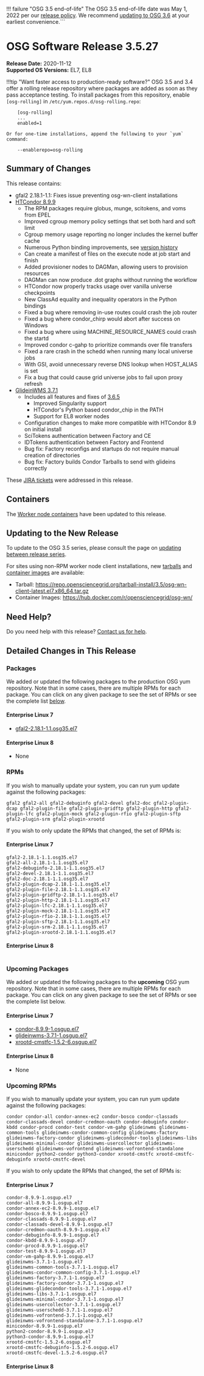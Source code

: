 !!! failure "OSG 3.5 end-of-life"
    The OSG 3.5 end-of-life date was May 1, 2022 per our
    [release policy](https://opensciencegrid.org/technology/policy/release-series/).
    We recommend
    [updating to OSG 3.6](../updating-to-osg-36.md)
    at your earliest convenience.```

OSG Software Release 3.5.27
===========================

**Release Date:** 2020-11-12    
**Supported OS Versions:** EL7, EL8

!!!tip "Want faster access to production-ready software?"
    OSG 3.5 and 3.4 offer a rolling release repository where packages are added as soon as they pass acceptance testing.
    To install packages from this repository, enable `[osg-rolling]` in `/etc/yum.repos.d/osg-rolling.repo`:

        [osg-rolling]
        ...
        enabled=1

    Or for one-time installations, append the following to your `yum` command:

        --enablerepo=osg-rolling

Summary of Changes
------------------

This release contains:

-   gfal2 2.18.1-1.1: Fixes issue preventing osg-wn-client installations
-   [HTCondor 8.9.9](https://www-auth.cs.wisc.edu/lists/htcondor-world/2020/msg00022.shtml)
    -   The RPM packages require globus, munge, scitokens, and voms from EPEL
    -   Improved cgroup memory policy settings that set both hard and soft limit
    -   Cgroup memory usage reporting no longer includes the kernel buffer cache
    -   Numerous Python binding improvements, see [version history](https://htcondor.readthedocs.io/en/latest/version-history/development-release-series-89.html#version-8-9-9)
    -   Can create a manifest of files on the execute node at job start and finish
    -   Added provisioner nodes to DAGMan, allowing users to provision resources
    -   DAGMan can now produce .dot graphs without running the workflow
    -   HTCondor now properly tracks usage over vanilla universe checkpoints
    -   New ClassAd equality and inequality operators in the Python bindings
    -   Fixed a bug where removing in-use routes could crash the job router
    -   Fixed a bug where condor\_chirp would abort after success on Windows
    -   Fixed a bug where using MACHINE\_RESOURCE\_NAMES could crash the startd
    -   Improved condor c-gahp to prioritize commands over file transfers
    -   Fixed a rare crash in the schedd when running many local universe jobs
    -   With GSI, avoid unnecessary reverse DNS lookup when HOST\_ALIAS is set
    -   Fix a bug that could cause grid universe jobs to fail upon proxy refresh
-   [GlideinWMS 3.7.1](https://glideinwms.fnal.gov/doc.v3_7_1/history.html#development)
    -   Includes all features and fixes of [3.6.5](https://glideinwms.fnal.gov/doc.v3_6_5/history.html)
        -   Improved Singularity support
        -   HTCondor's Python based condor\_chip in the PATH
        -   Support for EL8 worker nodes
    -   Configuration changes to make more compatible with HTCondor 8.9 on initial install
    -   SciTokens authentication between Factory and CE
    -   IDTokens authentication between Factory and Frontend
    -   Bug fix: Factory reconfigs and startups do not require manual creation of directories
    -   Bug fix: Factory builds Condor Tarballs to send with glideins correctly

These
[JIRA tickets](https://opensciencegrid.atlassian.net/issues/?jql=project%20%3D%20SOFTWARE%20AND%20fixVersion%20in%20(3.5.27%2C%203.5.27-upcoming)%20ORDER%20BY%20priority%20DESC%2C%20key%20DESC)
were addressed in this release.

Containers
----------

The [Worker node containers](../../worker-node/using-wn-containers.md) have been updated to this release.


Updating to the New Release
---------------------------

To update to the OSG 3.5 series, please consult the page on
[updating between release series](../updating-to-osg-35.md).

For sites using non-RPM worker node client installations, new [tarballs](../../worker-node/install-wn-tarball.md) and
[container images](../../worker-node/using-wn-containers.md) are available:

- Tarball: <https://repo.opensciencegrid.org/tarball-install/3.5/osg-wn-client-latest.el7.x86_64.tar.gz>
- Container Images: <https://hub.docker.com/r/opensciencegrid/osg-wn/>

Need Help?
----------

Do you need help with this release? [Contact us for help](../../common/help.md).

Detailed Changes in This Release
--------------------------------

### Packages

We added or updated the following packages to the production OSG yum repository.
Note that in some cases, there are multiple RPMs for each package.
You can click on any given package to see the set of RPMs or see the complete list [below](#rpms).

#### Enterprise Linux 7

-   [gfal2-2.18.1-1.1.osg35.el7](https://koji.chtc.wisc.edu/koji/search?match=glob&type=build&terms=gfal2-2.18.1-1.1.osg35.el7)

#### Enterprise Linux 8

-   None

### RPMs

If you wish to manually update your system, you can run yum update against the following packages:

    gfal2 gfal2-all gfal2-debuginfo gfal2-devel gfal2-doc gfal2-plugin-dcap gfal2-plugin-file gfal2-plugin-gridftp gfal2-plugin-http gfal2-plugin-lfc gfal2-plugin-mock gfal2-plugin-rfio gfal2-plugin-sftp gfal2-plugin-srm gfal2-plugin-xrootd 

If you wish to only update the RPMs that changed, the set of RPMs is:

#### Enterprise Linux 7

``` file
gfal2-2.18.1-1.1.osg35.el7
gfal2-all-2.18.1-1.1.osg35.el7
gfal2-debuginfo-2.18.1-1.1.osg35.el7
gfal2-devel-2.18.1-1.1.osg35.el7
gfal2-doc-2.18.1-1.1.osg35.el7
gfal2-plugin-dcap-2.18.1-1.1.osg35.el7
gfal2-plugin-file-2.18.1-1.1.osg35.el7
gfal2-plugin-gridftp-2.18.1-1.1.osg35.el7
gfal2-plugin-http-2.18.1-1.1.osg35.el7
gfal2-plugin-lfc-2.18.1-1.1.osg35.el7
gfal2-plugin-mock-2.18.1-1.1.osg35.el7
gfal2-plugin-rfio-2.18.1-1.1.osg35.el7
gfal2-plugin-sftp-2.18.1-1.1.osg35.el7
gfal2-plugin-srm-2.18.1-1.1.osg35.el7
gfal2-plugin-xrootd-2.18.1-1.1.osg35.el7
```

#### Enterprise Linux 8

``` file
```

### Upcoming Packages

We added or updated the following packages to the **upcoming** OSG yum repository. Note that in some cases, there are multiple RPMs for each package. You can click on any given package to see the set of RPMs or see the complete list below.

#### Enterprise Linux 7

-   [condor-8.9.9-1.osgup.el7](https://koji.chtc.wisc.edu/koji/search?match=glob&type=build&terms=condor-8.9.9-1.osgup.el7)
-   [glideinwms-3.7.1-1.osgup.el7](https://koji.chtc.wisc.edu/koji/search?match=glob&type=build&terms=glideinwms-3.7.1-1.osgup.el7)
-   [xrootd-cmstfc-1.5.2-6.osgup.el7](https://koji.chtc.wisc.edu/koji/search?match=glob&type=build&terms=xrootd-cmstfc-1.5.2-6.osgup.el7)

#### Enterprise Linux 8

-   None

### Upcoming RPMs

If you wish to manually update your system, you can run yum update against the following packages:

    condor condor-all condor-annex-ec2 condor-bosco condor-classads condor-classads-devel condor-credmon-oauth condor-debuginfo condor-kbdd condor-procd condor-test condor-vm-gahp glideinwms glideinwms-common-tools glideinwms-condor-common-config glideinwms-factory glideinwms-factory-condor glideinwms-glidecondor-tools glideinwms-libs glideinwms-minimal-condor glideinwms-usercollector glideinwms-userschedd glideinwms-vofrontend glideinwms-vofrontend-standalone minicondor python2-condor python3-condor xrootd-cmstfc xrootd-cmstfc-debuginfo xrootd-cmstfc-devel 

If you wish to only update the RPMs that changed, the set of RPMs is:

#### Enterprise Linux 7

``` file
condor-8.9.9-1.osgup.el7
condor-all-8.9.9-1.osgup.el7
condor-annex-ec2-8.9.9-1.osgup.el7
condor-bosco-8.9.9-1.osgup.el7
condor-classads-8.9.9-1.osgup.el7
condor-classads-devel-8.9.9-1.osgup.el7
condor-credmon-oauth-8.9.9-1.osgup.el7
condor-debuginfo-8.9.9-1.osgup.el7
condor-kbdd-8.9.9-1.osgup.el7
condor-procd-8.9.9-1.osgup.el7
condor-test-8.9.9-1.osgup.el7
condor-vm-gahp-8.9.9-1.osgup.el7
glideinwms-3.7.1-1.osgup.el7
glideinwms-common-tools-3.7.1-1.osgup.el7
glideinwms-condor-common-config-3.7.1-1.osgup.el7
glideinwms-factory-3.7.1-1.osgup.el7
glideinwms-factory-condor-3.7.1-1.osgup.el7
glideinwms-glidecondor-tools-3.7.1-1.osgup.el7
glideinwms-libs-3.7.1-1.osgup.el7
glideinwms-minimal-condor-3.7.1-1.osgup.el7
glideinwms-usercollector-3.7.1-1.osgup.el7
glideinwms-userschedd-3.7.1-1.osgup.el7
glideinwms-vofrontend-3.7.1-1.osgup.el7
glideinwms-vofrontend-standalone-3.7.1-1.osgup.el7
minicondor-8.9.9-1.osgup.el7
python2-condor-8.9.9-1.osgup.el7
python3-condor-8.9.9-1.osgup.el7
xrootd-cmstfc-1.5.2-6.osgup.el7
xrootd-cmstfc-debuginfo-1.5.2-6.osgup.el7
xrootd-cmstfc-devel-1.5.2-6.osgup.el7
```

#### Enterprise Linux 8

``` file
```
